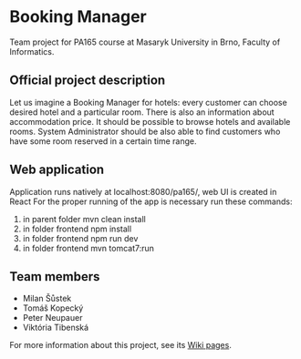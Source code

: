 # Booking Manager

Team project for PA165 course at Masaryk University in Brno, Faculty of Informatics.

## Official project description
Let us imagine a Booking Manager for hotels: every customer can choose desired hotel and a particular room. There is also an information about accommodation price. It should be possible to browse hotels and available rooms. System Administrator should be also able to find customers who have some room reserved in a certain time range.

## Web application
Application runs natively at localhost:8080/pa165/, web UI is created in React
For the proper running of the app is necessary run these commands:
1. in parent folder mvn clean install
2. in folder frontend npm install
3. in folder frontend npm run dev
4. in folder frontend mvn tomcat7:run

## Team members
* Milan Šůstek
* Tomáš Kopecký
* Peter Neupauer
* Viktória Tibenská

For more information about this project, see its [Wiki pages](https://github.com/xsustek/bookingmanager/wiki).
